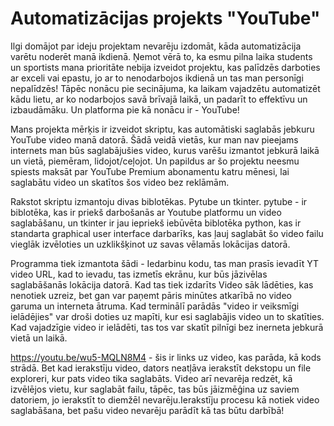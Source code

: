 # Automatizācijas projekts "YouTube"
Ilgi domājot par ideju projektam nevarēju izdomāt, kāda automatizācija varētu noderēt manā ikdienā. Ņemot vērā to, ka esmu pilna laika students un sportists mana prioritāte nebija izveidot projektu, kas palīdzēs darboties ar exceli vai epastu, jo ar to nenodarbojos ikdienā un tas man personīgi nepalīdzēs! 
Tāpēc nonācu pie secinājuma, ka laikam vajadzētu automatizēt kādu lietu, ar ko nodarbojos savā brīvajā laikā, un padarīt to effektīvu un izbaudāmāku. Un platforma pie kā nonācu ir - YouTube!

Mans projekta mērķis ir izveidot skriptu, kas automātiski saglabās jebkuru YouTube video manā datorā. Šādā veidā vietās, kur man nav pieejams internets man būs saglabājušies video, kurus varēšu izmantot jebkurā laikā un vietā, piemēram, lidojot/ceļojot. 
Un papildus ar šo projektu neesmu spiests maksāt par YouTube Premium abonamentu katru mēnesi, lai saglabātu video un skatītos šos video bez reklāmām.

Rakstot skriptu izmantoju divas biblotēkas. Pytube un tkinter. 
pytube - ir biblotēka, kas ir priekš darbošanās ar Youtube platformu un video saglabāšanu, un tkinter ir jau iepriekš iebūvēta biblotēka python, kas ir standarta graphical user interface darbarīks, kas ļauj saglabāt šo video failu vieglāk izvēloties un uzklikšķinot uz savas vēlamās lokācijas datorā.

Programma tiek izmantota šādi - Iedarbinu kodu, tas man prasīs ievadīt YT video URL, kad to ievadu, tas izmetīs ekrānu, kur būs jāzivēlas saglabāšanās lokācija datorā. Kad tas tiek izdarīts Video sāk lādēties, kas nenotiek uzreiz, bet gan var paņemt pāris minūtes atkarībā no video garuma un interneta ātruma. Kad terminālī parādās "video ir veiksmīgi ielādējies" var droši doties uz mapīti, kur esi saglabājis video un to skatīties. Kad vajadzīgie video ir ielādēti, tas tos var skatīt pilnīgi bez inerneta jebkurā vietā un laikā.

https://youtu.be/wu5-MQLN8M4 - šis ir links uz video, kas parāda, kā kods strādā. Bet kad ierakstīju video, dators neatļāva ierakstīt dekstopu un file exploreri, kur pats video tika saglabāts. Video arī nevarēja redzēt, kā izvēlējos vietu, kur saglabāt failu, tāpēc, tas būs jāizmēģina uz saviem datoriem, jo ierakstīt to diemžēl nevarēju.Ierakstīju procesu kā notiek video saglabāšana, bet pašu video nevarēju parādīt kā tas būtu darbībā!
